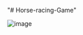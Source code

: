 "# Horse-racing-Game" 

![image](https://github.com/Ayush-207/Horse-racing-Game/assets/93733866/45747cd6-1120-4107-953e-5245a70f8a15)
